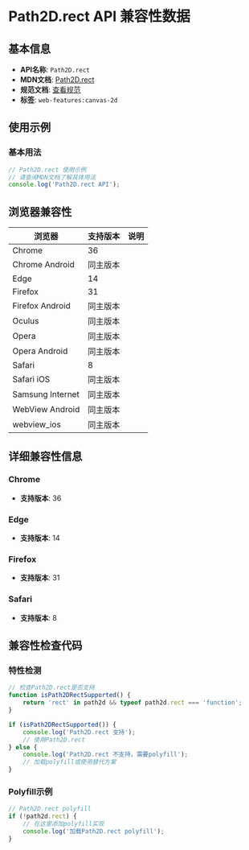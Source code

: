 # Path2D.rect API 兼容性数据

## 基本信息

- **API名称**: `Path2D.rect`
- **MDN文档**: [Path2D.rect](https://developer.mozilla.org/docs/Web/API/CanvasRenderingContext2D/rect)
- **规范文档**: [查看规范](https://html.spec.whatwg.org/multipage/canvas.html#dom-context-2d-rect-dev)
- **标签**: `web-features:canvas-2d`

## 使用示例

### 基本用法

```javascript
// Path2D.rect 使用示例
// 请查阅MDN文档了解具体用法
console.log('Path2D.rect API');
```

## 浏览器兼容性

| 浏览器 | 支持版本 | 说明 |
|--------|----------|------|
| Chrome | 36 |  |
| Chrome Android | 同主版本 |  |
| Edge | 14 |  |
| Firefox | 31 |  |
| Firefox Android | 同主版本 |  |
| Oculus | 同主版本 |  |
| Opera | 同主版本 |  |
| Opera Android | 同主版本 |  |
| Safari | 8 |  |
| Safari iOS | 同主版本 |  |
| Samsung Internet | 同主版本 |  |
| WebView Android | 同主版本 |  |
| webview_ios | 同主版本 |  |

## 详细兼容性信息

### Chrome

- **支持版本**: 36

### Edge

- **支持版本**: 14

### Firefox

- **支持版本**: 31

### Safari

- **支持版本**: 8

## 兼容性检查代码

### 特性检测

```javascript
// 检查Path2D.rect是否支持
function isPath2DRectSupported() {
    return 'rect' in path2d && typeof path2d.rect === 'function';
}

if (isPath2DRectSupported()) {
    console.log('Path2D.rect 支持');
    // 使用Path2D.rect
} else {
    console.log('Path2D.rect 不支持，需要polyfill');
    // 加载polyfill或使用替代方案
}
```

### Polyfill示例

```javascript
// Path2D.rect polyfill
if (!path2d.rect) {
    // 在这里添加polyfill实现
    console.log('加载Path2D.rect polyfill');
}
```

